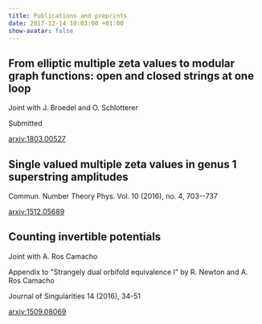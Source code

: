 ```yaml
---
title: Publications and preprints
date: 2017-12-14 10:03:00 +01:00
show-avatar: false
---
```


## From elliptic multiple zeta values to modular graph functions: open and closed strings at one loop

Joint with J. Broedel and O. Schlotterer

Submitted

[arxiv:1803.00527](https://arxiv.org/pdf/1803.00527.pdf)

## Single valued multiple zeta values in genus 1 superstring amplitudes

Commun. Number Theory Phys. Vol. 10 (2016), no. 4, 703--737 

[arxiv:1512.05689](https://arxiv.org/pdf/1512.05689.pdf)

## Counting invertible potentials

Joint with A. Ros Camacho

Appendix to "Strangely dual orbifold equivalence I" by R. Newton and A. Ros Camacho

Journal of Singularities 14 (2016), 34-51

[arxiv:1509.08069](https://arxiv.org/pdf/1509.08069.pdf)